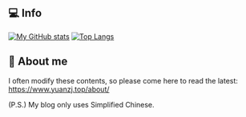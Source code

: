 ## 💻 Info
[![My GitHub stats](https://github-readme-stats.vercel.app/api?username=yzl3014&show_icons=true&hide=contribs&locale=cn)](https://github.com/anuraghazra/github-readme-stats)
[![Top Langs](https://github-readme-stats.vercel.app/api/top-langs/?username=yzl3014&layout=compact&locale=cn)](https://github.com/anuraghazra/github-readme-stats)

## 👋 About me

I often modify these contents, so please come here to read the latest: https://www.yuanzj.top/about/

(P.S.) My blog only uses Simplified Chinese.
